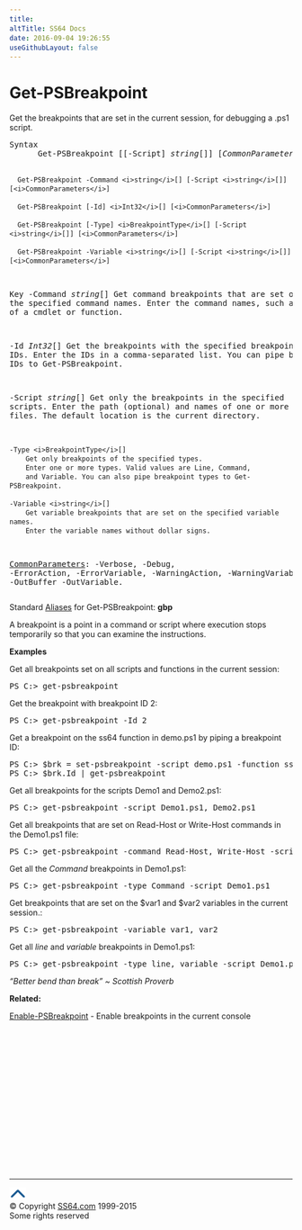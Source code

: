 ```yaml
---
title:
altTitle: SS64 Docs
date: 2016-09-04 19:26:55
useGithubLayout: false
---
```

<!-- #BeginLibraryItem "/Library/head_ps.lbi" --><!-- #EndLibraryItem --><h1>Get-PSBreakpoint</h1> 
<p>Get the breakpoints that are set in the current session, for debugging a .ps1 script.</p>
<pre>Syntax
      Get-PSBreakpoint [[-Script] <i>string</i>[]] [<i>CommonParameters</i>]
    
      Get-PSBreakpoint -Command <i>string</i>[] [-Script <i>string</i>[]] [<i>CommonParameters</i>]
    
      Get-PSBreakpoint [-Id] <i>Int32</i>[] [<i>CommonParameters</i>]
    
      Get-PSBreakpoint [-Type] <i>BreakpointType</i>[] [-Script <i>string</i>[]] [<i>CommonParameters</i>]
    
      Get-PSBreakpoint -Variable <i>string</i>[] [-Script <i>string</i>[]]  [<i>CommonParameters</i>]

Key
   -Command <i>string</i>[]
       Get command breakpoints that are set on the specified command names.
       Enter the command names, such as the name of a cmdlet or function.

   -Id <i>Int32</i>[]
       Get the breakpoints with the specified breakpoint IDs.
       Enter the IDs in a comma-separated list. 
       You can pipe breakpoint IDs to Get-PSBreakpoint.

   -Script <i>string</i>[]
        Get only the breakpoints in the specified scripts.
        Enter the  path (optional) and names of one or more script 
        files. The default location is the current directory.
        
    -Type <i>BreakpointType</i>[]
        Get only breakpoints of the specified types.
        Enter one or more types. Valid values are Line, Command, 
        and Variable. You can also pipe breakpoint types to Get-PSBreakpoint.
        
    -Variable <i>string</i>[]
        Get variable breakpoints that are set on the specified variable names. 
        Enter the variable names without dollar signs.

   <a href="common.html">CommonParameters</a>:
       -Verbose, -Debug, -ErrorAction, -ErrorVariable, -WarningAction, -WarningVariable,
       -OutBuffer -OutVariable.</pre>
<p> Standard <a href="get-alias.html">Aliases</a> for Get-PSBreakpoint:<span class="code"> <b>gbp</b></span></p>
<p>A breakpoint is a point in a command or script where execution stops temporarily so that you can examine the instructions.</p>
<p><b>Examples</b></p>
<p>Get all breakpoints set on all scripts and functions in the current session: </p>
<pre>PS C:&gt; get-psbreakpoint</pre>
<p>Get the breakpoint with breakpoint ID 2:</p>
<pre>PS C:&gt; get-psbreakpoint -Id 2</pre>
<p>Get a breakpoint on the ss64 function in demo.ps1 by piping a breakpoint ID:</p>
<pre>PS C:&gt; $brk = set-psbreakpoint -script demo.ps1 -function ss64<br>PS C:&gt; $brk.Id | get-psbreakpoint
</pre>
<p>Get all breakpoints for the scripts Demo1 and Demo2.ps1:</p>
<pre>PS C:&gt; get-psbreakpoint -script Demo1.ps1, Demo2.ps1
</pre>
<p>Get all breakpoints that are set on Read-Host or Write-Host commands in the Demo1.ps1 file:</p>
<pre>PS C:&gt; get-psbreakpoint -command Read-Host, Write-Host -script Demo1.ps1
</pre>
<p>Get  all the <i>Command </i>breakpoints in Demo1.ps1:</p>
<pre>PS C:&gt; get-psbreakpoint -type Command -script Demo1.ps1</pre>
<p>Get breakpoints that are set on the <span class="code">$var1</span> and <span class="code">$var2</span> variables in the current session.:</p>
<pre>PS C:&gt; get-psbreakpoint -variable var1, var2</pre>
<p>Get all <i>line</i> and <i>variable</i> breakpoints in Demo1.ps1:</p>
<pre>PS C:&gt; get-psbreakpoint -type line, variable -script Demo1.ps1</pre>
<p class="quote"><i>“Better bend than break” ~ Scottish Proverb</i></p>
<p><b>Related:</b></p>
<p>  <a href="enable-psbreakpoint.html">Enable-PSBreakpoint</a>   -   Enable breakpoints in the current console</p><!-- #BeginLibraryItem "/Library/foot_ps.lbi" --><p><script async="" src="//pagead2.googlesyndication.com/pagead/js/adsbygoogle.js"></script>
<!-- PowerShell300 -->
<ins class="adsbygoogle" style="display:inline-block;width:300px;height:250px" data-ad-client="ca-pub-6140977852749469" data-ad-slot="6253539900"></ins>
<script>
(adsbygoogle = window.adsbygoogle || []).push({});
</script></p>
<hr>
<div id="bl" class="footer"><a href="#"><img src="../images/top.png" width="30" height="22" alt="Back to the Top"></a></div>
<div id="br" class="footer, tagline">© Copyright <a href="http://ss64.com/">SS64.com</a> 1999-2015<br>
Some rights reserved</div><!-- #EndLibraryItem -->

